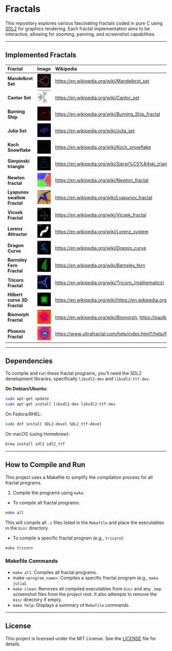 # Fractals

This repository explores various fascinating fractals coded in pure C using [SDL2](https://www.libsdl.org/) for graphics rendering. Each fractal implementation aims to be interactive, allowing for zooming, panning, and screenshot capabilities.

---

## Implemented Fractals

| Fractal                      | Image                                                 | Wikipedia                                                                         |
| :--------------------------- | :---------------------------------------------------- | :-------------------------------------------------------------------------------- |
| **Mandelbrot Set**           | ![Mandelbrot Set](assets/mandelbrot.png)              | https://en.wikipedia.org/wiki/Mandelbrot_set                                      |
| **Cantor Set**               | ![Cantor Set](assets/contor.png)                      | https://en.wikipedia.org/wiki/Cantor_set                                          |
| **Burning Ship**             | ![Burning Ship](assets/burningship.png)               | https://en.wikipedia.org/wiki/Burning_Ship_fractal                                |
| **Julia Set**                | ![Julia Set](assets/julia.png)                        | https://en.wikipedia.org/wiki/Julia_set                                           |
| **Koch Snowflake**           | ![Koch Snowflake](assets/kochsnowflake.png)           | https://en.wikipedia.org/wiki/Koch_snowflake                                      |
| **Sierpinski triangle**      | ![Sierpinski Triangle](assets/sierpinskitriangle.png) | https://en.wikipedia.org/wiki/Sierpi%C5%84ski_triangle                            |
| **Newton fractal**           | ![Newton Fractal](assets/newton.png)                  | https://en.wikipedia.org/wiki/Newton_fractal                                      |
| **Lyapunov swallow Fractal** | ![Lyapunov fractal](assets/lyapunov-swallow.png)      | https://en.wikipedia.org/wiki/Lyapunov_fractal                                    |
| **Vicsek Fractal**           | ![Vicsek Fractal](assets/vicsek-fractal.png)          | https://en.wikipedia.org/wiki/Vicsek_fractal                                      |
| **Lorenz Attractor**         | ![Lorenz Attractor](assets/lorentzattractor.png)      | https://en.wikipedia.org/wiki/Lorenz_system                                       |
| **Dragon Curve**             | ![Dragon Curve](assets/dragoncurve.png)               | https://en.wikipedia.org/wiki/Dragon_curve                                        |
| **Barnsley Fern Fractal**    | ![Barnsley Fern Fractal](assets/barnsleyfern.png)     | https://en.wikipedia.org/wiki/Barnsley_fern                                       |
| **Tricorn Fractal**          | ![Tricorn Fractal](assets/tricorn.png)                | https://en.wikipedia.org/wiki/Tricorn_(mathematics)                               |
| **Hilbert curve 3D Fractal** | ![Hcurve 3D](assets/hcurve3d.png)                     | https://en.wikipedia.org/wiki/https://en.wikipedia.org/wiki/Hilbert_curve         |
| **Biomorph Fractal**         | ![Biomorph Fractal](assets/biomorph.png)              | https://en.wikipedia.org/wiki/Biomorph, https://paulbourke.net/fractals/biomorph/ |
| **Phoenix Fractal**          | ![Phoenix Fractal](assets/phoenix.png)                | https://www.ultrafractal.com/help/index.html?/help/formulas/standard/phoenix.html |

---

## Dependencies

To compile and run these fractal programs, you'll need the SDL2 development libraries, specifically `libsdl2-dev` and `libsdl2-ttf-dev`.

**On Debian/Ubuntu:**

```bash
sudo apt-get update
sudo apt-get install libsdl2-dev libsdl2-ttf-dev
```

On Fedora/RHEL:

```bash
sudo dnf install SDL2-devel SDL2_ttf-devel
```

On macOS (using Homebrew):

```bash
brew install sdl2 sdl2_ttf
```

---

## How to Compile and Run

This project uses a Makefile to simplify the compilation process for all fractal programs.

1. Compile the programs using `make`:

- To compile all fractal programs:

```bash
make all
```

This will compile all `.c` files listed in the `Makefile` and place the executables in the `bin/` directory.

- To compile a specific fractal program (e.g., `tricorn`):

```bash
make tricorn
```

### Makefile Commands

- `make all`: Compiles all fractal programs.
- make `<program_name>`: Compiles a specific fractal program (e.g., `make julia`).
- `make clean`: Removes all compiled executables from `bin/` and any `.bmp` screenshot files from the project root. It also attempts to remove the `bin/` directory if empty.
- `make help`: Displays a summary of `Makefile` commands.

---

## License

This project is licensed under the MIT License. See the [LICENSE](LICENSE) file for details.

